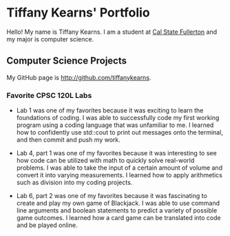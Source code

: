 # Tiffany Kearns' Portfolio

Hello! My name is Tiffany Kearns. I am a student at [Cal State Fullerton](http://www.fullerton.edu/) and my major is computer science.

## Computer Science Projects

My GitHub page is http://github.com/tiffanykearns.

### Favorite CPSC 120L Labs
* Lab 1 was one of my favorites because it was exciting to learn the foundations of coding. I was able to successfully code my first working program using a coding language that was unfamiliar to me. I learned how to confidently use std::cout to print out messages onto the terminal, and then commit and push my work.

* Lab 4, part 1 was one of my favorites because it was interesting to see how code can be utilized with math to quickly solve real-world problems. I was able to take the input of a certain amount of volume and convert it into varying measurements. I learned how to apply arithmetics such as division into my coding projects.

* Lab 6, part 2 was one of my favorites because it was fascinating to create and play my own game of Blackjack. I was able to use command line arguments and boolean statements to predict a variety of possible game outcomes. I learned how a card game can be translated into code and be played online.